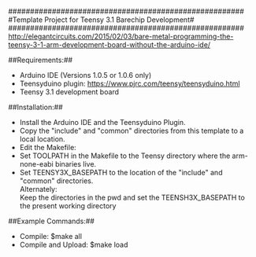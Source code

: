 ######################################################
#Template Project for Teensy 3.1 Barechip Development#
######################################################
http://elegantcircuits.com/2015/02/03/bare-metal-programming-the-teensy-3-1-arm-development-board-without-the-arduino-ide/

##Requirements:##
* Arduino IDE (Versions 1.0.5 or 1.0.6 only)
* Teensyduino plugin: https://www.pjrc.com/teensy/teensyduino.html
* Teensy 3.1 development board

##Installation:##
* Install the Arduino IDE and the Teensyduino Plugin. 
* Copy the "include" and "common" directories from this template to a local location. 
* Edit the Makefile: 
 * Set TOOLPATH in the Makefile to the Teensy directory where the arm-none-eabi binaries live.
 * Set TEENSY3X_BASEPATH to the location of the "include" and "common" directories.   
       Alternately:    
       Keep the directories in the pwd and set the TEENSH3X_BASEPATH to the present working directory

##Example Commands:##
* Compile: $make all
* Compile and Upload: $make load
